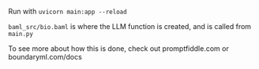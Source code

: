 Run with `uvicorn main:app --reload`

`baml_src/bio.baml` is where the LLM function is created, and is called from `main.py`

To see more about how this is done, check out promptfiddle.com or boundaryml.com/docs
